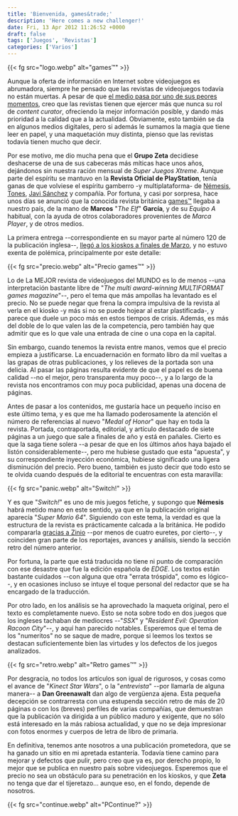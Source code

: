 ```yaml
---
title: 'Bienvenida, games&trade;'
description: 'Here comes a new challenger!'
date: Fri, 13 Apr 2012 11:26:52 +0000
draft: false
tags: ['Juegos', 'Revistas']
categories: ['Varios']
---
```


{{< fg src="logo.webp" alt="games&trade;" >}}

Aunque la oferta de información en Internet sobre videojuegos es abrumadora, siempre he pensado que las revistas de videojuegos todavía no están muertas. A pesar de que [el medio pasa por uno de sus peores momentos](http://233grados.lainformacion.com/blog/2012/04/egm-internet-se-consolida-ante-la-caida-del-papel.html), creo que las revistas tienen que ejercer más que nunca su rol de _content curator_, ofreciendo la mejor información posible, y dando más prioridad a la calidad que a la actualidad. Obviamente, esto también se da en algunos medios digitales, pero si además le sumamos la magia que tiene leer en papel, y una maquetación muy distinta, pienso que las revistas todavía tienen mucho que decir.

Por ese motivo, me dio mucha pena que el **Grupo Zeta** decidiese deshacerse de una de sus cabeceras más míticas hace unos años, dejándonos sin nuestra ración mensual de _Super Juegos Xtreme_. Aunque parte del espíritu se mantuvo en la **Revista Oficial de PlayStation**, tenía ganas de que volviese el espíritu gamberro -y multiplataforma- de [Némesis](/entrevista-a-bruno-sol-nemesis/), [Tones](/entrevistablog-john-tones/), [Javi Sánchez](https://twitter.com/#!/quimicefa) y compañía. Por fortuna, y casi por sorpresa, hace unos días se anunció que la conocida revista británica [games™](http://www.gamestm.co.uk/) llegaba a nuestro país, de la mano de **Marcos** "_The Elf_" **García**, y de su _Equipo A_ habitual, con la ayuda de otros colaboradores provenientes de _Marca Player_, y de otros medios.

La primera entrega --correspondiente en su mayor parte al número 120 de la publicación inglesa--, [llegó a los kioskos a finales de Marzo](https://twitter.com/#!/manuelsagra/status/185657886461009921), y no estuvo exenta de polémica, principalmente por este detalle:

{{< fg src="precio.webp" alt="Precio games&trade;" >}}

Lo de La MEJOR revista de videojuegos del MUNDO es lo de menos --una interpretación bastante libre de "_The multi award-winning MULTIFORMAT games magazine_"--, pero el tema que más ampollas ha levantado es el precio. No se puede negar que frena la compra impulsiva de la revista al verla en el kiosko -y más si no se puede hojear al estar plastificada-, y parece que duele un poco más en estos tiempos de crisis. Además, es más del doble de lo que valen las de la competencia, pero también hay que admitir que es lo que vale una entrada de cine o una copa en la capital.

Sin embargo, cuando tenemos la revista entre manos, vemos que el precio empieza a justificarse. La encuadernación en formato libro da mil vueltas a las grapas de otras publicaciones, y los relieves de la portada son una delicia. Al pasar las páginas resulta evidente de que el papel es de buena calidad --no el mejor, pero transparenta muy poco--, y a lo largo de la revista nos encontramos con muy poca publicidad, apenas una docena de páginas.

Antes de pasar a los contenidos, me gustaría hace un pequeño inciso en este último tema, y es que me ha llamado poderosamente la atención el número de referencias al nuevo "_Medal of Honor_" que hay en toda la revista. Portada, contraportada, editorial, y artículo destacado de siete páginas a un juego que sale a finales de año y está en pañales. Cierto es que la saga tiene solera --a pesar de que en los últimos años haya bajado el listón considerablemente--, pero me hubiese gustado que esta "apuesta", y su correspondiente inyección económica, hubiese significado una ligera disminución del precio. Pero bueno, también es justo decir que todo esto se te olvida cuando después de la editorial te encuentras con esta maravilla:

{{< fg src="panic.webp" alt="Switch!" >}}

Y es que "_Switch!_" es uno de mis juegos fetiche, y supongo que **Némesis** habrá metido mano en este sentido, ya que en la publicación original aparecía "_Super Mario 64_". Siguiendo con este tema, la verdad es que la estructura de la revista es prácticamente calcada a la británica. He podido compararla [gracias a Zinio](http://es.zinio.com/browse/issues/index.jsp?skuId=416214587) --por menos de cuatro euretes, por cierto--, y coinciden gran parte de los reportajes, avances y análisis, siendo la sección retro del número anterior.

Por fortuna, la parte que está traducida no tiene ni punto de comparación con ese desastre que fue la edición española de _EDGE_. Los textos están bastante cuidados --con alguna que otra "errata tróspida", como es lógico--, y en ocasiones incluso se intuye el toque personal del redactor que se ha encargado de la traducción.

Por otro lado, en los análisis se ha aprovechado la maqueta original, pero el texto es completamente nuevo. Esto se nota sobre todo en dos juegos que los ingleses tachaban de mediocres --"_SSX_" y "_Resident Evil: Operation Racoon City_"--, y aquí han parecido notables. Esperemos que el tema de los "numeritos" no se saque de madre, porque si leemos los textos se destacan suficientemente bien las virtudes y los defectos de los juegos analizados.

{{< fg src="retro.webp" alt="Retro games&trade;" >}}

Por desgracia, no todos los artículos son igual de rigurosos, y cosas como el avance de "_Kinect Star Wars_", o la "_entrevista_" --por llamarla de alguna manera-- a **Dan Greenawalt** dan algo de vergüenza ajena. Esta pequeña decepción se contrarresta con una estupenda sección retro de más de 20 páginas o con los (breves) perfiles de varias compañías, que demuestran que la publicación va dirigida a un público maduro y exigente, que no sólo está interesado en la más rabiosa actualidad, y que no se deja impresionar con fotos enormes y cuerpos de letra de libro de primaria.

En definitiva, tenemos ante nosotros a una publicación prometedora, que se ha ganado un sitio en mi apretada estantería. Todavía tiene camino para mejorar y defectos que pulir, pero creo que ya es, por derecho propio, lo mejor que se publica en nuestro país sobre videojuegos. Esperemos que el precio no sea un obstáculo para su penetración en los kioskos, y que **Zeta** no tenga que dar el tijeretazo... aunque eso, en el fondo, depende de nosotros.

{{< fg src="continue.webp" alt="PContinue?" >}}